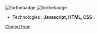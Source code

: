 ![forthebadge](https://forthebadge.com/images/badges/made-with-javascript.svg)
![forthebadge](https://forthebadge.com/images/badges/uses-css.svg)

* Technologies   : **Javascript, HTML, CSS**

[Cloned from](https://grmreyes.github.io/nbasixdegrees/)